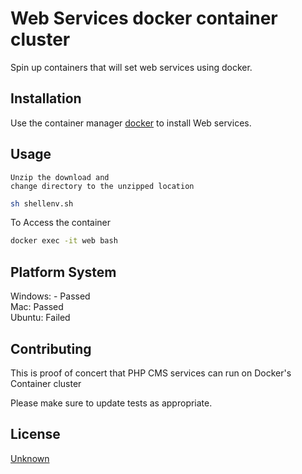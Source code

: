 # Web Services docker container cluster

Spin up containers that will set web services using docker.

## Installation

Use the container manager [docker](https://www.docker.com/products/docker-desktop) to install Web services.


## Usage

```docker
Unzip the download and
change directory to the unzipped location
```
```bash
sh shellenv.sh
```

To Access the container
```bash
docker exec -it web bash
```
## Platform System
Windows: - Passed   
Mac: Passed   
Ubuntu: Failed 

## Contributing
This is proof of concert that PHP CMS services can run on Docker's Container cluster

Please make sure to update tests as appropriate.

## License
[Unknown](https://)

